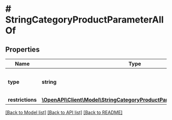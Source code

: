 # # StringCategoryProductParameterAllOf

## Properties

Name | Type | Description | Notes
------------ | ------------- | ------------- | -------------
**type** | **string** |  | [optional] [default to 'string']
**restrictions** | [**\OpenAPI\Client\Model\StringCategoryProductParameterAllOfRestrictions**](StringCategoryProductParameterAllOfRestrictions.md) |  | [optional] 

[[Back to Model list]](../../README.md#documentation-for-models) [[Back to API list]](../../README.md#documentation-for-api-endpoints) [[Back to README]](../../README.md)


